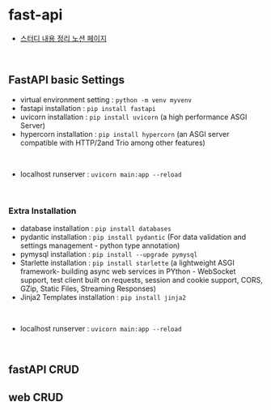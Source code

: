 # fast-api
- [스터디 내용 정리 노션 페이지](https://www.notion.so/Fast-API-b30c9f8cde114faab84beffccab0ca19)

<br>


## FastAPI basic Settings
- virtual environment setting : `python -m venv myvenv`
- fastapi installation : `pip install fastapi`
- uvicorn installation : `pip install uvicorn` (a high performance ASGI Server)
- hypercorn installation : `pip install hypercorn` (an ASGI server compatible with HTTP/2and Trio among other features)
<br>


- localhost runserver : `uvicorn main:app --reload`

<br>

### Extra Installation

- database installation : `pip install databases`
- pydantic installation : `pip install pydantic` (For data validation and settings management - python type annotation)
- pymysql installation : `pip install --upgrade pymysql`
- Starlette installation : `pip install starlette` (a lightweight ASGI framework- building async web services in PYthon - WebSocket support, test client built on requests, session and cookie support, CORS, GZip, Static Files, Streaming Responses)
- Jinja2 Templates installation : `pip install jinja2` 

<br>

- localhost runserver : `uvicorn main:app --reload`

<br>

## fastAPI CRUD

## web CRUD